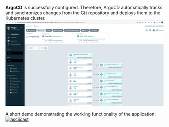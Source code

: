 **ArgoCD** is successfully configured. Therefore, ArgoCD automatically tracks and synchronizes changes from the Git repository and deploys them to the Kubernetes cluster.<br />
![Alt text](https://github.com/safordog/AsciiArtify/blob/main/image/argocd_sync.png)

A short demo demonstrating the working functionality of the application:<br />
[![asciicast](https://asciinema.org/a/tHI09bUWhzfHYgdqVsMWTnHll.svg)](https://asciinema.org/a/tHI09bUWhzfHYgdqVsMWTnHll)